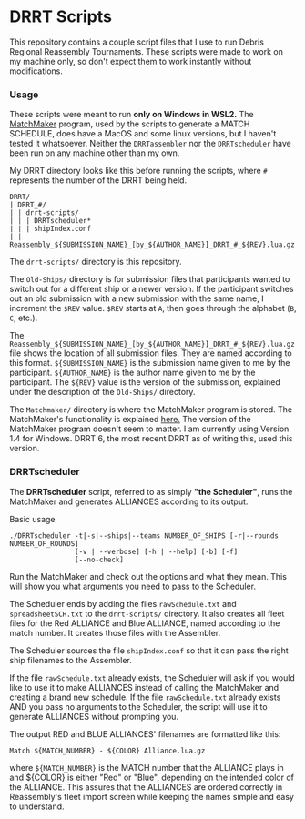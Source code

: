 # DRRT Scripts

This repository contains a couple script files that I use to run Debris Regional Reassembly Tournaments.
These scripts were made to work on my machine only, so don't expect them to work instantly without modifications.

### Usage

These scripts were meant to run **only on Windows in WSL2.** The [MatchMaker](https://idleloop.com/matchmaker/) program, used by the scripts to generate a MATCH SCHEDULE, does have a MacOS and some linux versions, but I haven't tested it whatsoever. Neither the `DRRTassembler` nor the `DRRTscheduler` have been run on any machine other than my own.

My DRRT directory looks like this before running the scripts, where `#` represents the number of the DRRT being held.

```
DRRT/
| DRRT_#/
| | drrt-scripts/
| | | DRRTscheduler*
| | | shipIndex.conf
| | Reassembly_${SUBMISSION_NAME}_[by_${AUTHOR_NAME}]_DRRT_#_${REV}.lua.gz
```
The `drrt-scripts/` directory is this repository.

The `Old-Ships/` directory is for submission files that participants wanted to switch out for a different ship or a newer version. If the participant switches out an old submission with a new submission with the same name, I increment the `$REV` value. `$REV` starts at `A`, then goes through the alphabet (`B`, `C`, etc.).

The `Reassembly_${SUBMISSION_NAME}_[by_${AUTHOR_NAME}]_DRRT_#_${REV}.lua.gz` file shows the location of all submission files. They are named according to this format. `${SUBMISSION_NAME}` is the submission name given to me by the participant. `${AUTHOR_NAME}` is the author name given to me by the participant. The `${REV}` value is the version of the submission, explained under the description of the `Old-Ships/` directory.

The `Matchmaker/` directory is where the MatchMaker program is stored. The MatchMaker's functionality is explained [here.](https://idleloop.com/matchmaker/) The version of the MatchMaker program doesn't seem to matter. I am currently using Version 1.4 for Windows. DRRT 6, the most recent DRRT as of writing this, used this version.

### DRRTscheduler

The **DRRTscheduler** script, referred to as simply **"the Scheduler"**, runs the MatchMaker and generates ALLIANCES according to its output.

Basic usage 
```
./DRRTscheduler -t|-s|--ships|--teams NUMBER_OF_SHIPS [-r|--rounds NUMBER_OF_ROUNDS]  
                [-v | --verbose] [-h | --help] [-b] [-f]
                [--no-check]
```
Run the MatchMaker and check out the options and what they mean. This will show you what arguments you need to pass to the Scheduler.

The Scheduler ends by adding the files `rawSchedule.txt` and `spreadsheetSCH.txt` to the `drrt-scripts/` directory. It also creates all fleet files for the Red ALLIANCE and Blue ALLIANCE, named according to the match number. It creates those files with the Assembler.

The Scheduler sources the file `shipIndex.conf` so that it can pass the right ship filenames to the Assembler.

If the file `rawSchedule.txt` already exists, the Scheduler will ask if you would like to use it to make ALLIANCES instead of calling the MatchMaker and creating a brand new schedule.
If the file `rawSchedule.txt` already exists AND you pass no arguments to the Scheduler, the script will use it to generate ALLIANCES without prompting you.

The output RED and BLUE ALLIANCES' filenames are formatted like this:
```
Match ${MATCH_NUMBER} - ${COLOR} Alliance.lua.gz
```
where `${MATCH_NUMBER}` is the MATCH number that the ALLIANCE plays in and ${COLOR} is either "Red" or "Blue", depending on the intended color of the ALLIANCE.
This assures that the ALLIANCES are ordered correctly in Reassembly's fleet import screen while keeping the names simple and easy to understand.
